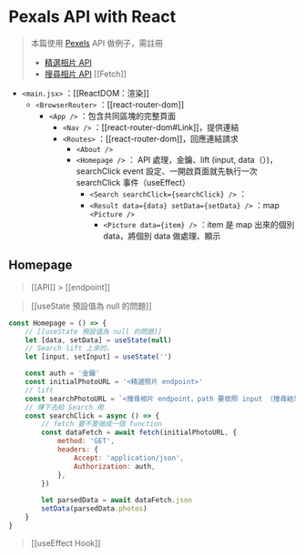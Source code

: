 # Pexals API with React
>本篇使用 [Pexels](https://www.pexels.com/zh-tw/api/documentation/?) API 做例子，需註冊
>- [精選相片 API](https://www.pexels.com/zh-tw/api/documentation/?#photos-curated)
>- [搜尋相片 API](https://www.pexels.com/zh-tw/api/documentation/?#photos-search)
>[[Fetch]]

- `<main.jsx>` ：[[ReactDOM：渲染]]
	- `<BrowserRouter>` ：[[react-router-dom]]
		- `<App />` ：包含共同區塊的完整頁面
			- `<Nav />` ：[[react-router-dom#Link]]，提供連結
			- `<Routes>` ：[[react-router-dom]]，回應連結請求
				- `<About />` 
				- `<Homepage />` ： API 處理，金鑰、lift (input, data（）)，searchClick event 設定、一開啟頁面就先執行一次 searchClick 事件（useEffect）
					- `<Search searchClick={searchClick} />` ：
					- `<Result data={data} setData={setData} />` ：map `<Picture />`
						- `<Picture data={item} />` ：item 是 map 出來的個別 data，將個別 data 做處理、顯示

## Homepage
>[[API]] > [[endpoint]]

>[[useState 預設值為 null 的問題]]
```jsx
const Homepage = () => {
	// [[useState 預設值為 null 的問題]]
	let [data, setData] = useState(null)
	// Search lift 上來的，
	let [input, setInput] = useState('')

	const auth = '金鑰'
	const initialPhotoURL = '<精選照片 endpoint>'
	// lift
	const searchPhotoURL = `<搜尋相片 endpoint，path 要依照 input （搜尋結果）state>`
	// 傳下去給 Search 用
	const searchClick = async () => {
		// fetch 要不要做成一個 function
		const dataFetch = await fetch(initialPhotoURL, {
			method: 'GET',
			headers: {
				Accept: 'application/json',
				Authorization: auth,
			},
		})
				
		let parsedData = await dataFetch.json
		setData(parsedData.photos)
	}
}
```

>[[useEffect Hook]]